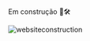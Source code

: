 Em construção 🚧🛠️

![websiteconstruction](https://user-images.githubusercontent.com/95005787/185020725-4d9a9822-0a63-4163-957b-4f464bee01a1.png)

